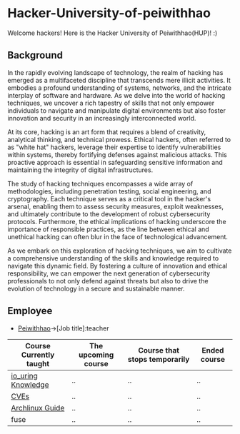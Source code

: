 # Hacker-University-of-peiwithhao
Welcome hackers!
Here is the Hacker University of Peiwithhao(HUP)! :)

## Background
In the rapidly evolving landscape of technology, the realm of hacking has emerged as a multifaceted discipline that transcends mere illicit activities. It embodies a profound understanding of systems, networks, and the intricate interplay of software and hardware. As we delve into the world of hacking techniques, we uncover a rich tapestry of skills that not only empower individuals to navigate and manipulate digital environments but also foster innovation and security in an increasingly interconnected world.

At its core, hacking is an art form that requires a blend of creativity, analytical thinking, and technical prowess. Ethical hackers, often referred to as "white hat" hackers, leverage their expertise to identify vulnerabilities within systems, thereby fortifying defenses against malicious attacks. This proactive approach is essential in safeguarding sensitive information and maintaining the integrity of digital infrastructures.

The study of hacking techniques encompasses a wide array of methodologies, including penetration testing, social engineering, and cryptography. Each technique serves as a critical tool in the hacker's arsenal, enabling them to assess security measures, exploit weaknesses, and ultimately contribute to the development of robust cybersecurity protocols. Furthermore, the ethical implications of hacking underscore the importance of responsible practices, as the line between ethical and unethical hacking can often blur in the face of technological advancement.

As we embark on this exploration of hacking techniques, we aim to cultivate a comprehensive understanding of the skills and knowledge required to navigate this dynamic field. By fostering a culture of innovation and ethical responsibility, we can empower the next generation of cybersecurity professionals to not only defend against threats but also to drive the evolution of technology in a secure and sustainable manner.
## Employee
+ [Peiwithhao](https://github.com/peiwithhao)->[Job title]:teacher


|Course Currently taught|The upcoming course|Course that stops temporarily|Ended course|
|--|--|--|--|
|[io_uring Knowledge](https://github.com/peiwithhao/Hacker-University-of-peiwithhao/tree/main/io_uring)|..|..|..|
|[CVEs](https://github.com/peiwithhao/Hacker-University-of-peiwithhao/tree/main/CVEs)|..|..|..|
|[Archlinux Guide](https://github.com/peiwithhao/Hacker-University-of-peiwithhao/tree/main/archlinux_guide)|..|..|..|
|fuse|..|..|..|
